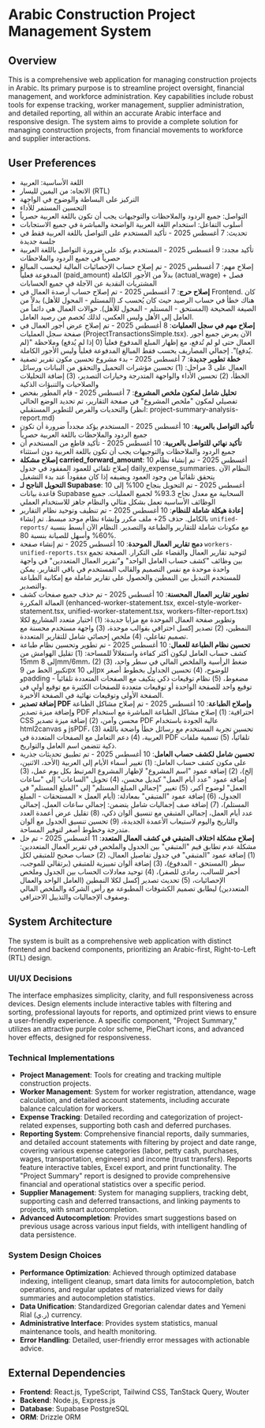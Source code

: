 # Arabic Construction Project Management System

## Overview
This is a comprehensive web application for managing construction projects in Arabic. Its primary purpose is to streamline project oversight, financial management, and workforce administration. Key capabilities include robust tools for expense tracking, worker management, supplier administration, and detailed reporting, all within an accurate Arabic interface and responsive design. The system aims to provide a complete solution for managing construction projects, from financial movements to workforce and supplier interactions.

## User Preferences
- اللغة الأساسية: العربية
- الاتجاه: من اليمين لليسار (RTL)
- التركيز على البساطة والوضوح في الواجهة
- التحسين المستمر للأداء
- التواصل: جميع الردود والملاحظات والتوجيهات يجب أن تكون باللغة العربية حصرياً
- أسلوب التفاعل: استخدام اللغة العربية الواضحة والمباشرة في جميع الاستجابات
- تحديث: 7 أغسطس 2025 - تأكيد المستخدم على التواصل باللغة العربية فقط في جلسة جديدة
- تأكيد مجدد: 9 أغسطس 2025 - المستخدم يؤكد على ضرورة التواصل باللغة العربية حصرياً في جميع الردود والملاحظات
- إصلاح مهم: 7 أغسطس 2025 - تم إصلاح حساب الإحصائيات المالية ليحسب المبالغ المدفوعة فعلياً (paid_amount) بدلاً من الأجور الكاملة (actual_wage) + فصل المشتريات النقدية عن الآجلة في جميع الحسابات
- **إصلاح حرج**: 7 أغسطس 2025 - تم إصلاح حساب أرصدة العمال في Frontend. كان هناك خطأ في حساب الرصيد حيث كان يُحسب كـ (المستلم - المحول للأهل) بدلاً من الصيغة الصحيحة (المستحق - المستلم - المحول للأهل). حوالات العمال هي دائماً من العامل إلى الأهل وليس العكس، لذلك تُخصم من رصيد العامل.
- **إصلاح مهم في سجل العمليات**: 8 أغسطس 2025 - تم إصلاح عرض أجور العمال في صفحة سجل العمليات (ProjectTransactionsSimple.tsx). الآن يعرض جميع أجور العمال حتى لو لم تُدفع، مع إظهار المبلغ المدفوع فعلياً (0 إذا لم يُدفع) وملاحظة "(لم يُدفع)". إجمالي المصاريف يحسب فقط المبالغ المدفوعة فعلياً وليس الأجور الكاملة.
- **خطة تطوير جديدة**: 7 أغسطس 2025 - بدء مشروع تحسين مكون تقرير تصفية العمال على 3 مراحل: (1) تحسين مؤشرات التحميل والتحقق من البيانات ورسائل الخطأ، (2) تحسين الأداء والواجهة المتدرجة وخيارات التصدير، (3) إضافة التحليلات والصلاحيات والتنبؤات الذكية
- **تحليل شامل لمكون ملخص المشروع**: 7 أغسطس 2025 - قام المطور بفحص تفصيلي لمكون "ملخص المشروع" في صفحة التقارير، تم تحديد الوضع الحالي والتحديات والفرص للتطوير المستقبلي (انظر: project-summary-analysis-report.md)
- **تأكيد التواصل بالعربية**: 10 أغسطس 2025 - المستخدم يؤكد مجدداً ضرورة أن تكون جميع الردود والملاحظات باللغة العربية حصرياً
- **تأكيد نهائي للتواصل بالعربية**: 10 أغسطس 2025 - تأكيد قاطع من المستخدم أن جميع الردود والملاحظات والتوجيهات يجب أن تكون باللغة العربية دون استثناء
- **إصلاح مشكلة carried_forward_amount**: 10 أغسطس 2025 - تم إنشاء نظام إصلاح تلقائي للعمود المفقود في جدول daily_expense_summaries. النظام الآن يتحقق تلقائياً من وجود العمود ويضيفه إذا كان مفقوداً عند بدء التشغيل
- **التحويل الناجح لـ Supabase**: 10 أغسطس 2025 - تم التحويل بنجاح 100% إلى قاعدة بيانات Supabase السحابية مع معدل نجاح 93.3% لجميع العمليات. جميع الوظائف الأساسية تعمل بشكل مثالي والنظام جاهز للاستخدام العملي
- **إعادة هيكلة شاملة للنظام**: 10 أغسطس 2025 - تم تنظيف وتوحيد نظام التقارير بالكامل. حذف 25+ ملف مكرر وإنشاء نظام موحد مبسط. تم إنشاء `unified-reports/` مع مكونات شاملة للتقارير والطباعة والتصدير. النظام الآن أبسط بنسبة 60% وأسهل للصيانة بنسبة 80%.
- **دمج تقارير العمال الموحدة**: 10 أغسطس 2025 - تم إنشاء صفحة `workers-unified-reports.tsx` لتوحيد تقارير العمال والقضاء على التكرار. الصفحة تجمع بين وظائف "كشف حساب العامل الواحد" و"تقرير العمال المتعددين" في واجهة واحدة موحدة مع نفس التصميم والقالب المستخدم في باقي التقارير. يمكن للمستخدم التبديل بين النمطين والحصول على تقارير شاملة مع إمكانية الطباعة والتصدير.
- **تطوير تقارير العمال المحسنة**: 10 أغسطس 2025 - تم حذف جميع صفحات كشف العمالة المكررة (enhanced-worker-statement.tsx, excel-style-worker-statement.tsx, unified-worker-statement.tsx, workers-filter-report.tsx) وتطوير صفحة العمال الموحدة مع مزايا جديدة: (1) اختيار متعدد المشاريع لكلا النمطين، (2) تصدير إكسل احترافي بقوالب موحدة، (3) واجهة مستخدم محسنة مع تصميم تفاعلي، (4) ملخص إحصائي شامل للتقارير المتعددة.
- **تحسين نظام الطباعة للعمال**: 10 أغسطس 2025 - تم تطوير وتحسين نظام طباعة كشف حساب العامل ليكون أكثر كفاءة واستغلالاً للمساحة: (1) تقليل الهوامش من 15mm إلى 8mm/6mm، (2) ضغط الرأسية والملخص المالي في سطر واحد، (3) تكبير الخط من 9px إلى 10px للوضوح، (4) تحسين الجداول بخطوط أصغر وpadding مضغوط، (5) نظام توقيعات ذكي يتكيف مع الصفحات المتعددة تلقائياً - توقيع واحد للصفحة الواحدة أو توقيعات متعددة للصفحات الكثيرة مع توقيع أولي في الصفحة الأولى وتوقيعات نهائية في الصفحة الأخيرة.
- **إضافة تصدير PDF وإصلاح الطباعة**: 10 أغسطس 2025 - تم إصلاح مشاكل الطباعة وإضافة ميزة تصدير PDF احترافية: (1) إصلاح مشاكل الطباعة المباشرة مع استخدام CSS محسن وآمن، (2) إضافة ميزة تصدير PDF عالية الجودة باستخدام html2canvas و jsPDF، (3) تحسين تجربة المستخدم مع رسائل خطأ واضحة باللغة العربية، (4) دعم التعامل مع الصفحات المتعددة في PDF تلقائياً، (5) تسمية ملفات ذكية تتضمن اسم العامل والتواريخ.
- **تحسين شامل لكشف حساب العامل**: 10 أغسطس 2025 - تم تطبيق تحديثات جذرية على مكون كشف حساب العامل: (1) تغيير أسماء الأيام إلى العربية (الأحد، الاثنين، إلخ)، (2) إضافة عمود "اسم المشروع" لإظهار المشروع المرتبط بكل يوم عمل، (3) إضافة عمود "عدد أيام العمل" كبديل محسن، (4) تحويل "الساعات" إلى "ساعات العمل" لوضوح أكبر، (5) تغيير "إجمالي المبلغ المستلم" إلى "المبلغ المستلم" في الجدول، (6) إضافة عمود "المتبقي" بمعادلة: (أيام العمل × المستحقات - المبلغ المستلم)، (7) إضافة صف إجماليات شامل يتضمن: إجمالي ساعات العمل، إجمالي عدد أيام العمل، إجمالي المتبقي مع تنسيق ألوان ذكي، (8) تقليل عرض أعمدة العدد والتاريخ واليوم لاستيعاب الأعمدة الجديدة، (9) تحسين تنسيق الجدول مع ألوان متدرجة وخطوط أصغر لتوفير المساحة.
- **إصلاح مشكلة اختلاف المتبقي في كشف العمال المتعدد**: 11 أغسطس 2025 - تم حل مشكلة عدم تطابق قيم "المتبقي" بين الجدول والملخص في تقرير العمال المتعددين: (1) إضافة عمود "المتبقي" في جدول تفاصيل العمال، (2) حساب صحيح للمتبقي لكل سطر (المستحق - المدفوع)، (3) إضافة ألوان تمييزية للمتبقي (برتقالي للموجب، أحمر للسالب، رمادي للصفر)، (4) توحيد معادلات الحساب بين الجدول وملخص الإحصائيات، (5) تحديث تصدير إكسل لكلا النمطين (العامل الواحد والعمال المتعددين) ليطابق تصميم الكشوفات المطبوعة مع رأس الشركة والملخص المالي وصفوف الإجماليات والتذييل الاحترافي.

## System Architecture
The system is built as a comprehensive web application with distinct frontend and backend components, prioritizing an Arabic-first, Right-to-Left (RTL) design.

### UI/UX Decisions
The interface emphasizes simplicity, clarity, and full responsiveness across devices. Design elements include interactive tables with filtering and sorting, professional layouts for reports, and optimized print views to ensure a user-friendly experience. A specific component, "Project Summary," utilizes an attractive purple color scheme, PieChart icons, and advanced hover effects, designed for responsiveness.

### Technical Implementations
- **Project Management**: Tools for creating and tracking multiple construction projects.
- **Worker Management**: System for worker registration, attendance, wage calculation, and detailed account statements, including accurate balance calculation for workers.
- **Expense Tracking**: Detailed recording and categorization of project-related expenses, supporting both cash and deferred purchases.
- **Reporting System**: Comprehensive financial reports, daily summaries, and detailed account statements with filtering by project and date range, covering various expense categories (labor, petty cash, purchases, wages, transportation, engineers) and income (trust transfers). Reports feature interactive tables, Excel export, and print functionality. The "Project Summary" report is designed to provide comprehensive financial and operational statistics over a specific period.
- **Supplier Management**: System for managing suppliers, tracking debt, supporting cash and deferred transactions, and linking payments to projects, with smart autocompletion.
- **Advanced Autocompletion**: Provides smart suggestions based on previous usage across various input fields, with intelligent handling of data persistence.

### System Design Choices
- **Performance Optimization**: Achieved through optimized database indexing, intelligent cleanup, smart data limits for autocompletion, batch operations, and regular updates of materialized views for daily summaries and autocompletion statistics.
- **Data Unification**: Standardized Gregorian calendar dates and Yemeni Rial (ر.ي) currency.
- **Administrative Interface**: Provides system statistics, manual maintenance tools, and health monitoring.
- **Error Handling**: Detailed, user-friendly error messages with actionable advice.

## External Dependencies
- **Frontend**: React.js, TypeScript, Tailwind CSS, TanStack Query, Wouter
- **Backend**: Node.js, Express.js
- **Database**: Supabase PostgreSQL
- **ORM**: Drizzle ORM